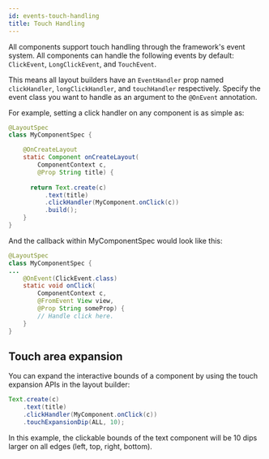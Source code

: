 ```yaml
---
id: events-touch-handling
title: Touch Handling
---
```


All components support touch handling through the framework's event system. All components can handle the following events by default: `ClickEvent`, `LongClickEvent`, and `TouchEvent`.

This means all layout builders have an `EventHandler` prop named `clickHandler`, `longClickHandler`, and `touchHandler` respectively. Specify the event class you want to handle as an argument to the `@OnEvent` annotation.

For example, setting a click handler on any component is as simple as:

```java
@LayoutSpec
class MyComponentSpec {

	@OnCreateLayout
	static Component onCreateLayout(
	    ComponentContext c,
	    @Prop String title) {
	    
	  return Text.create(c)
	      .text(title)
	      .clickHandler(MyComponent.onClick(c))
	      .build();
    }
}
```

And the callback within MyComponentSpec would look like this:

```java
@LayoutSpec
class MyComponentSpec {
... 
    @OnEvent(ClickEvent.class)
    static void onClick(
        ComponentContext c,
        @FromEvent View view,
        @Prop String someProp) {
        // Handle click here.
    }
}
```

## Touch area expansion
You can expand the interactive bounds of a component by using the touch expansion APIs in the layout builder:

```java
Text.create(c)
    .text(title)
    .clickHandler(MyComponent.onClick(c))
    .touchExpansionDip(ALL, 10);
```
In this example, the clickable bounds of the text component will be 10 dips larger on all edges (left, top, right, bottom).

